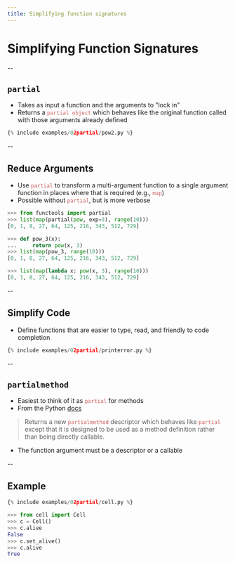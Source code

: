 ```yaml
---
title: Simplifying function signatures
---
```


# Simplifying Function Signatures

--

## `partial`

- Takes as input a function and the arguments to "lock in"
- Returns a <span style="color:indianred">`partial object`</span> which behaves like the original function called with those arguments already defined

```python
{% include examples/02partial/pow2.py %}
```

--

## Reduce Arguments

- Use <span style="color:indianred">`partial`</span> to transform a multi-argument function to a single argument function in places where that is required (e.g., <span style="color:indianred">`map`</span>)
- Possible without <span style="color:indianred">`partial`</span>, but is more verbose

```python
>>> from functools import partial
>>> list(map(partial(pow, exp=3), range(10)))
[0, 1, 8, 27, 64, 125, 216, 343, 512, 729]
```

```python
>>> def pow_3(x):
...     return pow(x, 3)
>>> list(map(pow_3, range(10)))
[0, 1, 8, 27, 64, 125, 216, 343, 512, 729]

>>> list(map(lambda x: pow(x, 3), range(10)))
[0, 1, 8, 27, 64, 125, 216, 343, 512, 729]
```

--

## Simplify Code

- Define functions that are easier to type, read, and friendly to code completion

```python
{% include examples/02partial/printerror.py %}
```

--

## `partialmethod`

- Easiest to think of it as <span style="color:indianred">`partial`</span> for methods
- From the Python [docs](https://docs.python.org/3/library/functools.html#functools.partialmethod)
> Returns a new <span style="color:indianred">`partialmethod`</span> descriptor which behaves like <span style="color:indianred">`partial`</span> except that it is designed to be used as a method definition rather than being directly callable.
- The function argument must be a descriptor or a callable

--

## Example

```python
{% include examples/02partial/cell.py %}
```
```python
>>> from cell import Cell
>>> c = Cell()
>>> c.alive
False
>>> c.set_alive()
>>> c.alive
True
```
